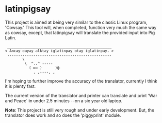 latinpigsay
===========

This project is aimed at being very similar to the classic Linux program,
'Cowsay.' 
This tool will, when completed, function very much the same way as cowsay,
except, that latinpigsay will translate the provided input into Pig Latin.
```
 ________________________________________________
< Ancay ouyay alktay iglatinpay otay iglatinpay. >
 ------------------------------------------------
        \
         \  ^..^ -----
           ( oo )      )@
             , ,----, ,
```

I'm hoping to further improve the accuracy of the translator, currently I think
it is plenty fast.

The current version of the translator and printer can translate and print 'War
and Peace' in under 2.5 minutes --on a six year old laptop.


**Note**:
This project is still very rough and under early development.
But, the translator does work and so does the 'piggyprint' module.

